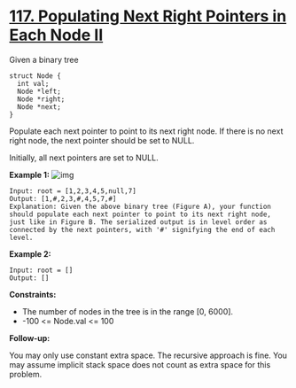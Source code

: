 # [117. Populating Next Right Pointers in Each Node II](https://leetcode.com/problems/populating-next-right-pointers-in-each-node-ii/description/)

Given a binary tree
```
struct Node {
  int val;
  Node *left;
  Node *right;
  Node *next;
}
```
Populate each next pointer to point to its next right node. If there is no next right node, the next pointer should be set to NULL.

Initially, all next pointers are set to NULL.

 

**Example 1:**
![img](https://assets.leetcode.com/uploads/2019/02/15/117_sample.png)
```
Input: root = [1,2,3,4,5,null,7]
Output: [1,#,2,3,#,4,5,7,#]
Explanation: Given the above binary tree (Figure A), your function should populate each next pointer to point to its next right node, just like in Figure B. The serialized output is in level order as connected by the next pointers, with '#' signifying the end of each level.
```
**Example 2:**
```
Input: root = []
Output: []
```

**Constraints:**

- The number of nodes in the tree is in the range [0, 6000].
- -100 <= Node.val <= 100
 

**Follow-up:**

You may only use constant extra space.
The recursive approach is fine. You may assume implicit stack space does not count as extra space for this problem.